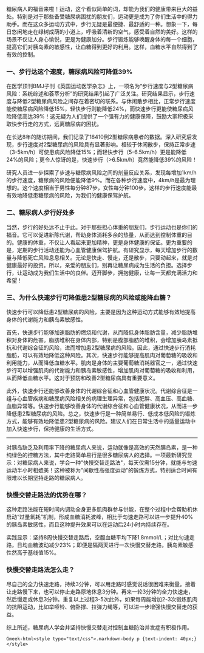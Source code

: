 糖尿病人的福音来啦！运动，这个看似简单的词，却能为我们的健康带来巨大的益处。特别是对于那些备受糖尿病困扰的朋友们，运动更是成为了你们生活中的得力助手。而在这众多运动方式中，步行无疑是最便捷、最舒适的一种。想象一下，每日悠闲地走在绿树成荫的小道上，呼吸着清新的空气，感受着自然的美好。这样的场景不仅让人身心愉悦，更是为健康加分。步行锻炼能够唤醒身体的每一个细胞，提高它们对胰岛素的敏感性，让血糖得到更好的利用。这样，血糖水平自然得到了有效的控制。

### 一、步行达这个速度，糖尿病风险可降低39%

在医学顶刊BMJ子刊《英国运动医学杂志》上，一项名为“步行速度与2型糖尿病风险：系统综述和荟萃分析”的研究结果引起了广泛关注。研究结果显示，步行速度与降低2型糖尿病风险之间存在着密切的联系。与休闲散步相比，正常步行速度能使糖尿病风险降低15%，轻快步行则能降低24%，而快速步行更能使糖尿病风险降低高达39%！这无疑为人们提供了一个强有力的健康保障，鼓励大家积极采取快步行走的方式，远离糖尿病的困扰。

在长达8年的随访期间，我们记录了18410例2型糖尿病患者的数据。深入研究后发现，步行速度对2型糖尿病的风险具有显著影响。相较于休闲散步，保持正常步速（3-5km/h）可使患病风险降低15%；而轻快步行（5-6.5km/h）更是能降低24%的风险；更令人惊讶的是，快速步行（>6.5km/h）竟然能降低39%的风险！

研究人员进一步探索了步速与糖尿病风险之间的剂量反应关系，发现每增加1km/h的步行速度，糖尿病的风险便能降低9%。而在各种步行速度中，4km/h是最为理想的。这个速度相当于男性每分钟87步，女性每分钟100步。这样的步行速度能最有效地降低患糖尿病的风险，为我们的健康保驾护航。

### 二、糖尿病人步行好处多

当然，步行的好处远不止于此。对于那些担心体重的朋友们，步行运动也是你们的福音。它可以促进新陈代谢，帮助身体消耗多余的热量，从而达到控制体重的目的。健康的体重，不仅让人看起来更加精神，更是身体健康的保证。更为重要的是，定期的步行活动还能为心血管健康保驾护航。有研究显示，每天增加步行的数量与降低死亡风险息息相关。无论是快走、慢走，还是散步，只要动起来，就是对健康最好的投资。所以，亲爱的朋友们，别再让糖尿病成为生活的负担。选择步行，让运动成为我们生活中的良伴。迈开脚步，拥抱健康，让每一天都充满活力和希望！

### 三、为什么快速步行可降低患2型糖尿病的风险或能降血糖？

快速步行可以降低患2型糖尿病的风险，主要是因为这种运动方式能够有效地提高身体的代谢能力和胰岛素敏感性。

首先，快速步行能够加速脂肪的燃烧和代谢，从而降低身体脂肪含量，减少脂肪堆积对身体的危害。脂肪堆积在身体内部，特别是腹部脂肪的堆积，会增加胰岛素抵抗和代谢综合征的风险，进而增加患2型糖尿病的风险。因此，通过快速步行消耗脂肪，可以有效地降低这种风险。其次，快速步行能够提高肌肉对葡萄糖的吸收和利用能力，从而降低血糖水平。肌肉是身体的主要葡萄糖消耗器官之一，通过快速步行可以增强肌肉的代谢能力和胰岛素敏感性，增加肌肉对葡萄糖的吸收和利用，从而降低血糖水平。这对于预防和改善2型糖尿病具有重要意义。

此外，快速步行还能够改善身体的代谢综合征和心血管健康状况。代谢综合征是一组与心血管疾病和糖尿病风险相关的病理生理异常，包括肥胖、高血压、高血糖、血脂异常等。快速步行能够改善身体的代谢综合征和心血管健康状况，从而进一步降低患2型糖尿病的风险。总之，快速步行是一种简单易行、低成本低风险的锻炼方式，能够有效地降低患2型糖尿病的风险。建议人们在日常生活中的适量运动中加入快速步行，保持健康的生活方式。

------

对胰岛缺乏及利用率下降的糖尿病人来说，运动就像是高效的天然胰岛素，是一种纯绿色的控糖方法，其中走路简单易行是很多糖尿病人的选择。一项最新研究显示：对糖尿病人来说，学会一种"快慢交替走路法"，每天仅需15分钟，就能与匀速运动半小时相媲美！这种被称为"间歇性高强度运动"的锻炼方式，特别适合时间有限难以长期坚持走路的糖尿病人。

### 快慢交替走路法的优势在哪？

这种走路法能在短时间内调动全身更多肌肉群参与供能，在整个过程中会帮助机休启动“过量氧耗”机制，形成血糖消耗波峰，相比于匀速走路可以进一步提升40%的胰岛素敏感性，而且这种提升效果可以在运动后24小时内持续存在。

实践显示：坚持8周快慢交替走路后，空腹血糖平均下降1.8mmol/L；对比匀速走路，日均血糖波动减少23%；即便是隔两天进行一次快慢交替走路，胰岛素敏感性然高于基线值15%。

### 快慢交替走路法怎么走？

尽自己的全力快速走路，持续3分钟，可以用走路时感觉说话很困难来衡量。接着让走路慢下来，也可以停止走路原地休息3分钟。再来一轮3分钟的全力快速走，然后慢走或休息3分钟。重复以上过程3-5次此外，如果每周能增加2-3次锻炼肌肉的抗阻运动，比如举哑铃、俯卧撑、拉弹力绳等，可以进一步增强快慢交替走的获益。

综上所述，糖尿病人学会并坚持快慢交替走对控制血糖防治并发症有积极作用。

`Gmeek-html<style type="text/css">.markdown-body p {text-indent: 40px;}</style>`